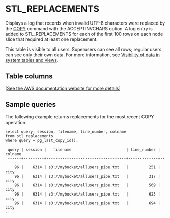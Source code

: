 # STL\_REPLACEMENTS<a name="r_STL_REPLACEMENTS"></a>

Displays a log that records when invalid UTF\-8 characters were replaced by the [COPY](r_COPY.md) command with the ACCEPTINVCHARS option\. A log entry is added to STL\_REPLACEMENTS for each of the first 100 rows on each node slice that required at least one replacement\. 

This table is visible to all users\. Superusers can see all rows; regular users can see only their own data\. For more information, see [Visibility of data in system tables and views](c_visibility-of-data.md)\.

## Table columns<a name="r_STL_REPLACEMENTS-table-columns2"></a>

[\[See the AWS documentation website for more details\]](http://docs.aws.amazon.com/redshift/latest/dg/r_STL_REPLACEMENTS.html)

## Sample queries<a name="r_STL_REPLACEMENTS-sample-queries"></a>

The following example returns replacements for the most recent COPY operation\. 

```
select query, session, filename, line_number, colname
from stl_replacements
where query = pg_last_copy_id();

 query | session |   filename                        | line_number | colname
 ------+---------+-----------------------------------+-------------+--------
    96 |    6314 | s3://mybucket/allusers_pipe.txt   |         251 | city
    96 |    6314 | s3://mybucket/allusers_pipe.txt   |         317 | city
    96 |    6314 | s3://mybucket/allusers_pipe.txt   |         569 | city
    96 |    6314 | s3://mybucket/allusers_pipe.txt   |         623 | city
    96 |    6314 | s3://mybucket/allusers_pipe.txt   |         694 | city
...
```
